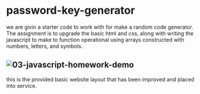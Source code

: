 # password-key-generator

we are givin a starter code to work with for make a random code generator.  
The assignment is to upgrade the basic html and css, along with writing the javascript to make to function operational using arrays constructed with numbers, letters, and symbols.

## ![03-javascript-homework-demo](https://user-images.githubusercontent.com/87955167/155767285-fec2017e-da80-4a00-80d1-d2d248f627f0.png)

this is the provided basic website layout that has been improved and placed into service.



